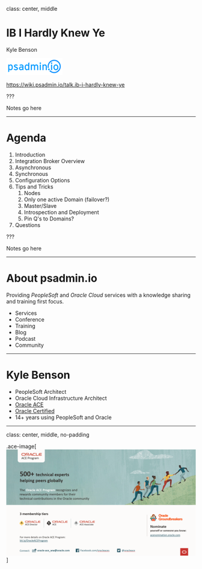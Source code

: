 class: center, middle

# IB I Hardly Knew Ye

Kyle Benson

![:img psadmin.io, 25%](images/psadmin_io_blue.png)

https://wiki.psadmin.io/talk.ib-i-hardly-knew-ye

???

Notes go here

---

# Agenda

1. Introduction
1. Integration Broker Overview
1. Asynchronous
1. Synchronous
1. Configuration Options
1. Tips and Tricks
    1. Nodes
    1. Only one active Domain (failover?)
    1. Master/Slave
    1. Introspection and Deployment
    1. Pin Q's to Domains?
1. Questions

???

Notes go here

---

# About psadmin.io

Providing *PeopleSoft* and *Oracle Cloud* services with a knowledge sharing and training first focus.

* Services
* Conference
* Training
* Blog
* Podcast
* Community

---

# Kyle Benson

* PeopleSoft Architect
* Oracle Cloud Infrastructure Architect
* [Oracle ACE](https://psadmin.io/ace-kyle)
* [Oracle Certified](https://www.youracclaim.com/users/kyle-benson/badges)
* 14+ years using PeopleSoft and Oracle

---
class: center, middle, no-padding

.ace-image[![ACE Program](images/ace.png)]